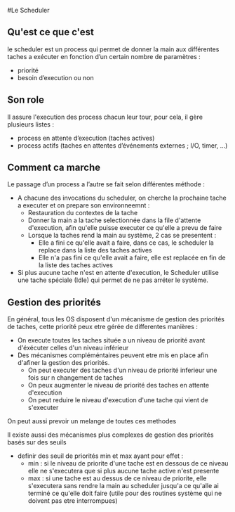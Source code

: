 #Le Scheduler

## Qu'est ce que c'est
le scheduler est un process qui permet de donner la main aux différentes taches a exécuter en fonction d’un certain nombre de paramètres :

- priorité
- besoin d’execution ou non

## Son role
Il assure l'execution des process chacun leur tour, pour cela, 
il gère plusieurs listes :

- process en attente d’execution (taches actives)
- process actifs (taches en attentes d’événements externes ; I/O, timer, …)

## Comment ca marche
Le passage d’un process a l’autre se fait selon différentes méthode :

- A chacune des invocations du scheduler, on cherche la prochaine tache a executer et on prepare son environneemnt :
	- Restauration du contextes de la tache
	- Donner la main a la tache selectionnée dans la file d'attente d'execution, afin qu'elle puisse executer ce qu'elle a prevu de faire
	- Lorsque la taches rend la main au système, 2 cas se presentent :
		- Elle a fini ce qu'elle avait a faire, dans ce cas, le scheduler la replace dans la liste des taches actives
		- Elle n'a pas fini ce qu'elle avait a faire, elle est replacée en fin de la liste des taches actives
- Si plus aucune tache n'est en attente d'execution, le Scheduler utilise une tache spéciale (Idle) qui permet de ne pas arréter le système.
		
## Gestion des priorités
En général, tous les OS disposent d'un mécanisme de gestion des priorités de taches, cette priorité peux etre gérée de differentes manières :

- On execute toutes les taches située a un niveau de priorité avant d'éxécuter celles d'un niveau inférieur
- Des mécanismes compléméntaires peuvent etre mis en place afin d'afiner la gestion des priorités.
	- On peut executer des taches d'un niveau de priorité inferieur une fois sur n changement de taches
	- On peux augmenter le niveau de priorité des taches en attente d'execution
	- On peut reduire le niveau d'execution d'une tache qui vient de s'executer

On peut aussi prevoir un melange de toutes ces methodes

Il existe aussi des mécanismes plus complexes de gestion des priorités basés sur des seuils

- definir des seuil de priorités min et max ayant pour effet :
	- min : si le niveau de priorite d'une tache est en dessous de ce niveau elle ne s'executera que si plus aucune tache active n'est presente
	- max : si une tache est au dessus de ce niveau de priorite, elle s'executera sans rendre la main au scheduler jusqu'a ce qu'alle ai terminé ce qu'elle doit faire (utile pour des routines système qui ne doivent pas etre interrompues)